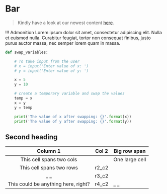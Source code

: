 # Bar

> Kindly have a look at our newest content [here](../barack/cekla/foobaz.md#emily-dickinson).

!!! Admonition
    Lorem ipsum dolor sit amet, consectetur adipiscing elit. Nulla et euismod
    nulla. Curabitur feugiat, tortor non consequat finibus, justo purus auctor
    massa, nec semper lorem quam in massa.

```python
def swap_variables:

    # To take input from the user
    # x = input('Enter value of x: ')
    # y = input('Enter value of y: ')

    x = 5
    y = 10

    # create a temporary variable and swap the values
    temp = x
    x = y
    y = temp

    print('The value of x after swapping: {}'.format(x))
    print('The value of y after swapping: {}'.format(y))
```

## Second heading

| Column 1                | Col 2 | Big row span   |
|:-----------------------:|-------| -------------- |
| This cell spans two cols           || One large cell |
| This cell spans two rows    | r2_c2 |                |
|_                      _| r3_c2 |                |
|    This could be anything here, right?         | r4_c2 |_              _|
